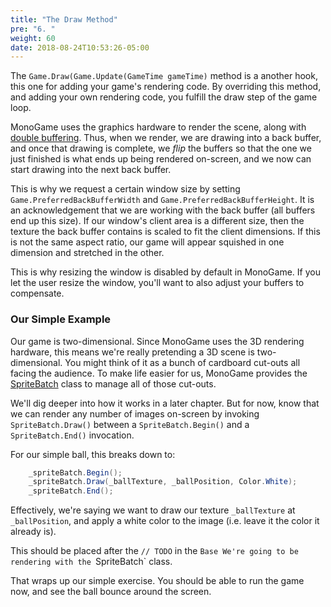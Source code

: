 ```yaml
---
title: "The Draw Method"
pre: "6. "
weight: 60
date: 2018-08-24T10:53:26-05:00
---
```


The `Game.Draw(Game.Update(GameTime gameTime)` method is a another hook, this one for adding your game's rendering code.  By overriding this method, and adding your own rendering code, you fulfill the draw step of the game loop.

MonoGame uses the graphics hardware to render the scene, along with [double buffering](https://gameprogrammingpatterns.com/double-buffer.html).  Thus, when we render, we are drawing into a back buffer, and once that drawing is complete, we _flip_ the buffers so that the one we just finished is what ends up being rendered on-screen, and we now can start drawing into the next back buffer.

This is why we request a certain window size by setting `Game.PreferredBackBufferWidth` and `Game.PreferredBackBufferHeight`.  It is an acknowledgement that we are working with the back buffer (all buffers end up this size).  If our window's client area is a different size, then the texture the back buffer contains is scaled to fit the client dimensions.  If this is not the same aspect ratio, our game will appear squished in one dimension and stretched in the other.

This is why resizing the window is disabled by default in MonoGame.  If you let the user resize the window, you'll want to also adjust your buffers to compensate.

###  Our Simple Example
Our game is two-dimensional. Since MonoGame uses the 3D rendering hardware, this means we're really pretending a 3D scene is two-dimensional.  You might think of it as a bunch of cardboard cut-outs all facing the audience.  To make life easier for us, MonoGame provides the [SpriteBatch](https://docs.monogame.net/api/Microsoft.Xna.Framework.Graphics.SpriteBatch.html) class to manage all of those cut-outs.  

We'll dig deeper into how it works in a later chapter.  But for now, know that we can render any number of images on-screen by invoking `SpriteBatch.Draw()` between a `SpriteBatch.Begin()` and a `SpriteBatch.End()` invocation.

For our simple ball, this breaks down to:

```csharp
    _spriteBatch.Begin();            
    _spriteBatch.Draw(_ballTexture, _ballPosition, Color.White);
    _spriteBatch.End();
```

Effectively, we're saying we want to draw our texture `_ballTexture` at `_ballPosition`, and apply a white color to the image (i.e. leave it the color it already is).

This should be placed after the `// TODO` in the `Base
We're going to be rendering with the `SpriteBatch` class.

That wraps up our simple exercise.  You should be able to run the game now, and see the ball bounce around the screen.